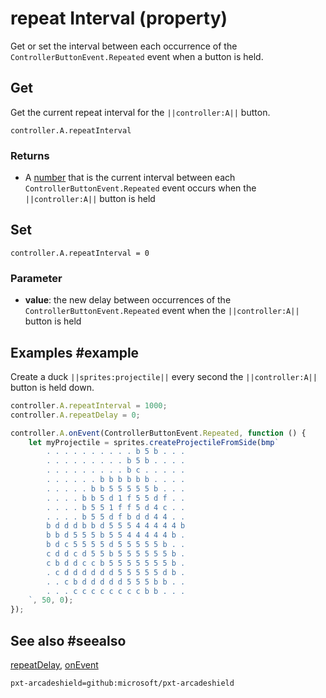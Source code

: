 # repeat Interval (property)

Get or set the interval between each occurrence of the `ControllerButtonEvent.Repeated`
event when a button is held.

## Get

Get the current repeat interval for the ``||controller:A||`` button.

```typescript-ignore
controller.A.repeatInterval
```

### Returns

* A [number](/types/number) that is the current interval between each
`ControllerButtonEvent.Repeated` event occurs when the ``||controller:A||`` button is held

## Set

```typescript-ignore
controller.A.repeatInterval = 0
```

### Parameter

* **value**: the new delay between occurrences of the `ControllerButtonEvent.Repeated` event
when the ``||controller:A||`` button is held

## Examples #example

Create a duck ``||sprites:projectile||`` every second the ``||controller:A||``
button is held down.

```typescript
controller.A.repeatInterval = 1000;
controller.A.repeatDelay = 0;

controller.A.onEvent(ControllerButtonEvent.Repeated, function () {
    let myProjectile = sprites.createProjectileFromSide(bmp`
        . . . . . . . . . . b 5 b . . .
        . . . . . . . . . b 5 b . . . .
        . . . . . . . . . b c . . . . .
        . . . . . . b b b b b b . . . .
        . . . . . b b 5 5 5 5 5 b . . .
        . . . . b b 5 d 1 f 5 5 d f . .
        . . . . b 5 5 1 f f 5 d 4 c . .
        . . . . b 5 5 d f b d d 4 4 . .
        b d d d b b d 5 5 5 4 4 4 4 4 b
        b b d 5 5 5 b 5 5 4 4 4 4 4 b .
        b d c 5 5 5 5 d 5 5 5 5 5 b . .
        c d d c d 5 5 b 5 5 5 5 5 5 b .
        c b d d c c b 5 5 5 5 5 5 5 b .
        . c d d d d d d 5 5 5 5 5 d b .
        . . c b d d d d d 5 5 5 b b . .
        . . . c c c c c c c c b b . . .
    `, 50, 0);
});
```

## See also #seealso

[repeatDelay](/reference/controller/button/repeat-delay),
[onEvent](/reference/controller/button/on-event)

```package
pxt-arcadeshield=github:microsoft/pxt-arcadeshield
```
